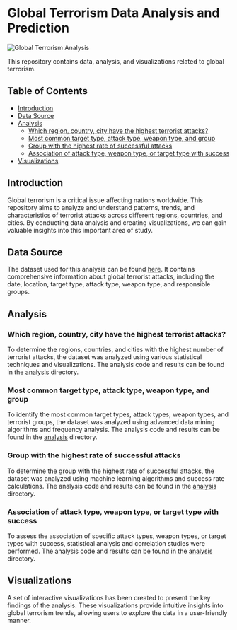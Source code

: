 # Global Terrorism Data Analysis and Prediction

![Global Terrorism Analysis](images/terrorism-analysis-banner.png)

This repository contains data, analysis, and visualizations related to global terrorism.

## Table of Contents

- [Introduction](#introduction)
- [Data Source](#data-source)
- [Analysis](#analysis)
  - [Which region, country, city have the highest terrorist attacks?](#which-region-country-city-have-the-highest-terrorist-attacks)
  - [Most common target type, attack type, weapon type, and group](#most-common-target-type-attack-type-weapon-type-and-group)
  - [Group with the highest rate of successful attacks](#group-with-the-highest-rate-of-successful-attacks)
  - [Association of attack type, weapon type, or target type with success](#association-of-attack-type-weapon-type-or-target-type-with-success)
- [Visualizations](#visualizations)


## Introduction

Global terrorism is a critical issue affecting nations worldwide. This repository aims to analyze and understand patterns, trends, and characteristics of terrorist attacks across different regions, countries, and cities. By conducting data analysis and creating visualizations, we can gain valuable insights into this important area of study.

## Data Source

The dataset used for this analysis can be found [here](https://drive.google.com/uc?id=1-9nJNjjY6M9HZh5tALNXjz_2c45vGmZo). It contains comprehensive information about global terrorist attacks, including the date, location, target type, attack type, weapon type, and responsible groups.

## Analysis

### Which region, country, city have the highest terrorist attacks?

To determine the regions, countries, and cities with the highest number of terrorist attacks, the dataset was analyzed using various statistical techniques and visualizations. The analysis code and results can be found in the [analysis](analysis) directory.

### Most common target type, attack type, weapon type, and group

To identify the most common target types, attack types, weapon types, and terrorist groups, the dataset was analyzed using advanced data mining algorithms and frequency analysis. The analysis code and results can be found in the [analysis](analysis) directory.

### Group with the highest rate of successful attacks

To determine the group with the highest rate of successful attacks, the dataset was analyzed using machine learning algorithms and success rate calculations. The analysis code and results can be found in the [analysis](analysis) directory.

### Association of attack type, weapon type, or target type with success

To assess the association of specific attack types, weapon types, or target types with success, statistical analysis and correlation studies were performed. The analysis code and results can be found in the [analysis](analysis) directory.

## Visualizations

A set of interactive visualizations has been created to present the key findings of the analysis. These visualizations provide intuitive insights into global terrorism trends, allowing users to explore the data in a user-friendly manner. 
